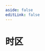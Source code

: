 ```yaml
---
aside: false
editLink: false
---
```


# 时区

<script setup>
import Chart from '../../components/SampleChart.vue'
import data from '../../data/sample/timezone/index.json'
</script>
<Chart :js="data['index.js']" :html="data['index.html']" :css="data['index.css']" title="时区"/>

<!--@include: @/data/sample/timezone/index.md-->